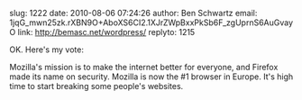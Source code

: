 slug:    1222
date:    2010-08-06 07:24:26
author:  Ben Schwartz
email:   1jqG_mwn25zk.rXBN9O+AboXS6CI2.1XJrZWpBxxPkSb6F_zgUprnS6AuGvayO
link:     http://bemasc.net/wordpress/
replyto: 1215

OK.  Here's my vote:

Mozilla's mission is to make the internet better for everyone, and
Firefox made its name on security.  Mozilla is now the #1 browser in
Europe.  It's high time to start breaking some people's websites.
